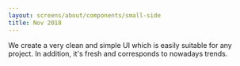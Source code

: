 ```yaml
---
layout: screens/about/components/small-side
title: Nov 2018
---
```


We create a very clean and simple UI which is easily suitable for any project. In addition, it's fresh and corresponds to nowadays trends.

